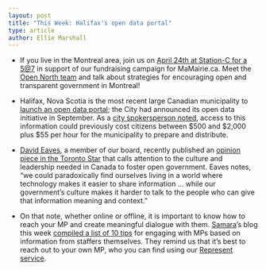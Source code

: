 ```yaml
---
layout: post
title: "This Week: Halifax's open data portal"
type: article
author: Ellie Marshall
---
```

- If you live in the Montreal area, join us on [April 24th at Station-C for a 5@7](http://mamairie.eventbrite.com) in support of our fundraising campaign for MaMairie.ca. Meet the [Open North team](http://opennorth.ca/team) and talk about strategies for encouraging open and transparent government in Montreal!

- Halifax, Nova Scotia is the most recent large Canadian municipality to [launch an open data portal](http://www.halifaxopendata.ca); the City had announced its open data initiative in September. As a [city spokersperson noted](http://www.ns.dailybusinessbuzz.ca/Provincial%20News/2013-04-11/article-3217887/NS-Municipal-data-free-on-new-HRM-website/1), access to this information could previously cost citizens between $500 and $2,000 plus $55 per hour for the municipality to prepare and distribute.

- [David Eaves](http://www.eaves.ca), a member of our board, recently published an [opinion piece in the Toronto Star](http://www.thestar.com/opinion/commentary/2013/04/05/rules_are_no_substitute_for_cultivating_a_culture_of_open_government.html) that calls attention to the culture and leadership needed in Canada to foster open government. Eaves notes, “we could paradoxically find ourselves living in a world where technology makes it easier to share information ... while our government’s culture makes it harder to talk to the people who can give that information meaning and context.”

- On that note, whether online or offline, it is important to know how to reach your MP and create meaningful dialogue with them. [Samara](http://www.samaracanada.org)’s blog this week [compiled a list of 10 tips](http://www.samaracanada.com/samarablog/samara-main-blog/2013/04/11/political-staffers-weigh-in-ten-tips-for-reaching-your-mp) for engaging with MPs based on information from staffers themselves. They remind us that it’s best to reach out to your own MP, who you can find using our [Represent service](http://represent.opennorth.ca).